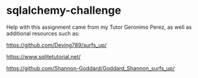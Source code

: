 # sqlalchemy-challenge

Help with this assignment came from my Tutor Geronimo Perez, as well as additional resources such as:

https://github.com/Deving789/surfs_up/

https://www.sqlitetutorial.net/

https://github.com/Shannon-Goddard/Goddard_Shannon_surfs_up/